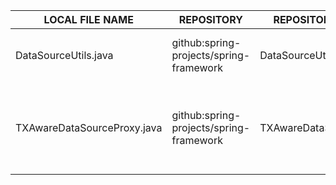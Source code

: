 |LOCAL FILE NAME|REPOSITORY|REPOSITORY  FILE NAME|VERSION|NOTES|
----------------|----------|---------------------|-------|-----|
|DataSourceUtils.java|github:spring-projects/spring-framework|DataSourceUtils.java|v4.3.28.RELEASE|100% of file. License removed|
|TXAwareDataSourceProxy.java|github:spring-projects/spring-framework|TXAwareDataSourceProxy.java|v4.0.2.RELEASE |100% of file. Changed Class name. Removed license|
